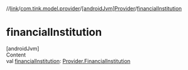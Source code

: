 //[link](../../index.md)/[com.tink.model.provider](../index.md)/[[androidJvm]Provider](index.md)/[financialInstitution](financial-institution.md)



# financialInstitution  
[androidJvm]  
Content  
val [financialInstitution](financial-institution.md): [Provider.FinancialInstitution](-financial-institution/index.md)  



